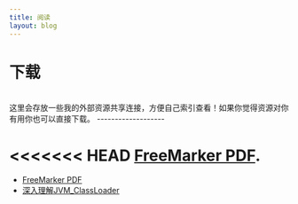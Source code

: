 ```yaml
---
title: 阅读
layout: blog
---
```

<link rel="stylesheet" href="/res/css/page.css">
<h1 class="category">下载</h1><br>
这里会存放一些我的外部资源共享连接，方便自己索引查看！如果你觉得资源对你有用你也可以直接下载。
-------------------

<<<<<<< HEAD
[FreeMarker PDF](/resource/FreeMarker.pdf). 
=======
* [FreeMarker PDF](/resource/FreeMarker.pdf) 
* [深入理解JVM_ClassLoader](/resource/jvm_classloader.pdf)
  
